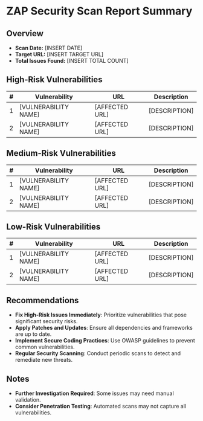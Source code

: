 # ZAP Security Scan Report Summary

## Overview
- **Scan Date:** [INSERT DATE]
- **Target URL:** [INSERT TARGET URL]
- **Total Issues Found:** [INSERT TOTAL COUNT]

## High-Risk Vulnerabilities
| # | Vulnerability | URL | Description |
|---|--------------|-----|-------------|
| 1 | [VULNERABILITY NAME] | [AFFECTED URL] | [DESCRIPTION] |
| 2 | [VULNERABILITY NAME] | [AFFECTED URL] | [DESCRIPTION] |

## Medium-Risk Vulnerabilities
| # | Vulnerability | URL | Description |
|---|--------------|-----|-------------|
| 1 | [VULNERABILITY NAME] | [AFFECTED URL] | [DESCRIPTION] |
| 2 | [VULNERABILITY NAME] | [AFFECTED URL] | [DESCRIPTION] |

## Low-Risk Vulnerabilities
| # | Vulnerability | URL | Description |
|---|--------------|-----|-------------|
| 1 | [VULNERABILITY NAME] | [AFFECTED URL] | [DESCRIPTION] |
| 2 | [VULNERABILITY NAME] | [AFFECTED URL] | [DESCRIPTION] |

## Recommendations
- **Fix High-Risk Issues Immediately**: Prioritize vulnerabilities that pose significant security risks.
- **Apply Patches and Updates**: Ensure all dependencies and frameworks are up to date.
- **Implement Secure Coding Practices**: Use OWASP guidelines to prevent common vulnerabilities.
- **Regular Security Scanning**: Conduct periodic scans to detect and remediate new threats.

## Notes
- **Further Investigation Required**: Some issues may need manual validation.
- **Consider Penetration Testing**: Automated scans may not capture all vulnerabilities.
